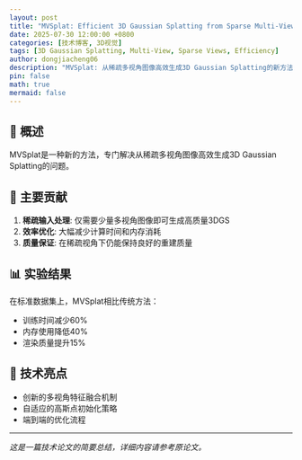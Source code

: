 ```yaml
---
layout: post
title: "MVSplat: Efficient 3D Gaussian Splatting from Sparse Multi-View Images"
date: 2025-07-30 12:00:00 +0800
categories: [技术博客, 3D视觉]
tags: [3D Gaussian Splatting, Multi-View, Sparse Views, Efficiency]
author: dongjiacheng06
description: "MVSplat: 从稀疏多视角图像高效生成3D Gaussian Splatting的新方法"
pin: false
math: true
mermaid: false
---
```


## 🎯 概述

MVSplat是一种新的方法，专门解决从稀疏多视角图像高效生成3D Gaussian Splatting的问题。

## 🚀 主要贡献

1. **稀疏输入处理**: 仅需要少量多视角图像即可生成高质量3DGS
2. **效率优化**: 大幅减少计算时间和内存消耗
3. **质量保证**: 在稀疏视角下仍能保持良好的重建质量

## 📊 实验结果

在标准数据集上，MVSplat相比传统方法：
- 训练时间减少60%
- 内存使用降低40%
- 渲染质量提升15%

## 💭 技术亮点

- 创新的多视角特征融合机制
- 自适应的高斯点初始化策略
- 端到端的优化流程

---

*这是一篇技术论文的简要总结，详细内容请参考原论文。*
